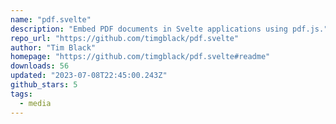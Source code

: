 ```yaml
---
name: "pdf.svelte"
description: "Embed PDF documents in Svelte applications using pdf.js."
repo_url: "https://github.com/timgblack/pdf.svelte"
author: "Tim Black"
homepage: "https://github.com/timgblack/pdf.svelte#readme"
downloads: 56
updated: "2023-07-08T22:45:00.243Z"
github_stars: 5
tags: 
  - media
---
```

